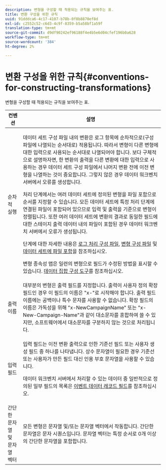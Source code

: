 ```yaml
---
description: 변형을 구성할 때 적용되는 규칙을 보여주는 표.
title: 변환 구성을 위한 규칙
uuid: 91dddca6-4c17-4107-b78b-0f8b8870ef8d
exl-id: c2552c52-c6d3-4c9f-8359-b5a58bf1a59f
translation-type: tm+mt
source-git-commit: d9df90242ef96188f4e4b5e6d04cfef196b0a628
workflow-type: tm+mt
source-wordcount: '384'
ht-degree: 2%

---
```


# 변환 구성을 위한 규칙{#conventions-for-constructing-transformations}

변형을 구성할 때 적용되는 규칙을 보여주는 표.

<table id="table_BEB0F6C416D144B5A2DD3D1A21613B21"> 
 <thead> 
  <tr> 
   <th colname="col1" class="entry"> 컨벤션 </th> 
   <th colname="col2" class="entry"> 설명 </th> 
  </tr> 
 </thead>
 <tbody> 
  <tr> 
   <td colname="col1"> 순차적 실행 </td> 
   <td colname="col2"> <p>데이터 세트 구성 파일 내의 변환은 로그 항목에 순차적으로(구성 파일에 나열되는 순서대로) 적용됩니다. 따라서 변형이 다른 변형에 대한 입력으로 사용되는 순서대로 나열되어야 합니다. 보다 구체적으로 설명하자면, 한 변환의 출력을 다른 변환에 대한 입력으로 사용하는 경우 데이터 세트 구성 파일에서 나머지 변환 전에 이전 변형을 나열하는 것이 중요합니다. 그렇지 않은 경우 데이터 워크벤치 서버에서 오류를 생성합니다. </p> <p> 처리 단계에서는 여러 데이터 세트에 정의된 변형을 파일 포함으로 순서를 지정할 수 있습니다. 모든 데이터 세트에 특정 처리 단계에 연결된 파일이 포함되어 있으므로 입력 및 출력을 기준으로 변형이 정렬됩니다. 또한 여러 데이터 세트에 변환의 결과로 동일한 필드에 대한 스테이지 출력 데이터 내의 파일이 포함된 경우 데이터 워크벤치 서버에서 오류가 생성됩니다. </p> <p> 단계에 대한 자세한 내용은 <a href="../../../home/c-dataset-const-proc/c-log-proc-config-file/c-abt-log-proc-config-file.md"> 로그 처리 구성 파일</a>, <a href="../../../home/c-dataset-const-proc/c-trans-config-file/c-abt-trans-config-file.md"> 변형 구성 파일</a> 및 <a href="../../../home/c-dataset-const-proc/c-dataset-inc-files/c-abt-dataset-inc-files.md"> 데이터 세트에 파일 포함</a>을 참조하십시오. </p> <p><span class="wintitle"> 변형 종속성 맵</span>은 일련의 변형으로 필드가 수정된 방법을 표시할 수 있습니다. <a href="../../../home/c-dataset-const-proc/c-dataset-config-tools/c-dataset-config-tools.md"> 데이터 집합 구성 도구</a>를 참조하십시오. </p> </td> 
  </tr> 
  <tr> 
   <td colname="col1"> 출력 이름 </td> 
   <td colname="col2"> 대부분의 변형은 출력 필드를 지정합니다. 출력이 사용자 정의 확장 필드인 경우 이 필드의 이름은 "x-"로 시작해야 합니다. 출력 필드 이름에는 공백이나 특수 문자를 사용할 수 없습니다. 확장 필드의 이름은 가독성을 위해 "x-NewCampaignName" 또는 "x-New-Campaign-Name"과 같이 대소문자를 혼합하여 쓸 수 있지만, 소프트웨어에서 대소문자를 구분하지 않는 것으로 처리됩니다. </td> 
  </tr> 
  <tr> 
   <td colname="col1"> 입력 필드 </td> 
   <td colname="col2"> <p>입력 필드는 이전 변환 출력으로 인한 기준선 필드 또는 사용자 생성 필드 중 하나를 나타냅니다. 상수 문자열이 필요한 경우 기준선 또는 사용자가 만든 필드 대신 인용 부호 문자열을 사용할 수 있습니다. </p> <p> 데이터 워크벤치 서버에서 처리할 수 있는 데이터 중 일반적으로 정의된 일부 필드의 목록은 <a href="../../../home/c-dataset-const-proc/c-ev-data-rec-fields.md"> 이벤트 데이터 레코드 필드</a>를 참조하십시오. </p> </td> 
  </tr> 
  <tr> 
   <td colname="col1"> 간단한 문자열 및 문자열 벡터 </td> 
   <td colname="col2"> 모든 변형은 문자열 및/또는 문자열 벡터에서 작동합니다. 간단한 문자열은 문자 시퀀스입니다. 문자열 벡터는 특정 순서로 0개 이상의 간단한 문자열을 포함합니다. </td> 
  </tr> 
 </tbody> 
</table>
